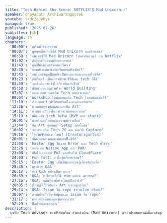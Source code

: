 ```yaml
---
title: "Tech Behind the Scene: NETFLIX'S Mad Unicorn ⚡"
speaker: Chayapatr Archiwaranguprok
youtube: skHc2eJvHyk
managed: true
published: '2025-07-26'
subtitles: [th]
language: th
chapters:
  '00:00': 'เกริ่นนำช่วงสุดท้าย'
  '00:07': 'พูดคุยเกี่ยวกับซีรีส์ Mad Unicorn และนักแสดง'
  '00:38': 'แนะนำซีรีส์ Mad Unicorn (ส่งคำส่งด่วน) บน Netflix'
  '01:02': 'เชิญคุณปั๊บมาเล่าประสบการณ์'
  '01:43': 'คุณปั๊บแนะนำตัวและเกริ่นนำ'
  '02:30': 'อยากฟังแบบจริงจังหรืออยากฟังเม้าท์?'
  '02:43': 'แนะนำตัวคุณปั๊บอย่างเป็นทางการและบทบาทในซีรีส์'
  '03:23': 'เข้าเรื่อง! เบื้องหลังการทำซีรีส์และ tech ที่ใช้'
  '03:50': 'จุดเริ่มต้นการเข้าไปเกี่ยวข้องกับซีรีส์'
  '05:58': 'พัฒนาบทและการสร้าง World Building'
  '07:07': 'ออกแบบตัวละครทีม Tech และตำแหน่ง'
  '09:04': 'Workshop ให้นักแสดงทีม Tech (อย่าพิมพ์มั่ว!)'
  '11:10': 'เริ่มถ่ายทำ! ประสบการณ์ในกองถ่ายครั้งแรก'
  '12:26': 'ควบตำแหน่งนักแสดงและทีม Art'
  '14:11': 'ความประทับใจในการทำงานของกองถ่าย'
  '15:19': 'เบื้องหลัง tech ในซีรีส์ (MVP และ stack)'
  '16:01': 'ถ่ายทำฉากโกดังและความท้าทายใหม่'
  '17:44': 'ทีม Art สุดยอด! Setup ฉากโกดัง'
  '18:02': 'จัดการจอทีม Tech 20 คน และวิธี Capture'
  '19:16': 'โค้ดในซีรีส์มาจากไหน? (Creatorsgarten)'
  '20:01': 'เบื้องหลังการออกแบบแอปในซีรีส์'
  '21:08': 'Easter Egg ในฉาก Error และ Tech ที่ใช้จริง'
  '22:26': 'ออกแบบ Native App และ PWA'
  '23:08': 'เปิดให้เล่นแอป PWA และย้ายไป Cloudflare'
  '24:00': 'Fun fact: ทำไมรุ่ยเจี๋ยหัวร้อน?'
  '25:15': 'Easter Egg เพิ่มเติมและทฤษฎีเกี่ยวกับรุ่ยเจี๋ย'
  '25:48': 'สรุปและ Q&A'
  '26:17': 'ช่วง Q&A อย่างเป็นทางการ'
  '26:39': 'Q&A: ทำไมรุ่ยเจี๋ยใช้ vim แต่กด arrow?'
  '27:15': 'Q&A: กลิ่นห้องที่สร้างใหม่เป็นยังไง?'
  '28:05': 'เรื่องเล่าเกี่ยวกับทีม Art และหมูกระทะ'
  '29:14': 'Q&A: Issue ใน repo resolve หรือยัง?'
  '30:07': 'ความประทับใจจากผู้ชมและ issue ใน repo'
  '31:17': 'คำถามสุดท้ายและแจกของรางวัล'
  '32:29': 'ปิดท้ายและขอบคุณ'
description: |
  คุณปั๊บ Tech Advisor ของซีรีส์ดังเรื่อง ส่งคำส่งด่วน (Mad Unicorn) มาเล่าประสบการณ์เบื้องหลังสุดฮาในการทำงานร่วมกับทีมผู้สร้าง  ฟังเรื่องราวการเข้าไปเป็นที่ปรึกษาทางเทคนิคให้กับซีรีส์  ตั้งแต่การสร้างโลกของทีม dev  การออกแบบหน้าจอและโค้ดที่ปรากฏในเรื่อง  ไปจนถึงการ workshop ให้นักแสดงที่ไม่มีพื้นฐานด้านเทคมาก่อน  รวมถึงเรื่องราวสนุกๆ ในกองถ่าย  และ easter egg ที่ซ่อนอยู่ในซีรีส์ที่คุณอาจไม่เคยสังเกต  มาร่วมฟังเรื่องราวการทำงานสุดบันเทิงที่ผสมผสานระหว่างโลกของเทคโนโลยีและวงการบันเทิงได้ในวิดีโอนี้
---
```

